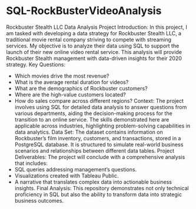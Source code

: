 # SQL-RockBusterVideoAnalysis
Rockbuster Stealth LLC Data Analysis Project
Introduction:
In this project, I am tasked with developing a data strategy for Rockbuster Stealth LLC, a
traditional movie rental company striving to compete with streaming services. My objective
is to analyze their data using SQL to support the launch of their new online video rental
service. This analysis will provide Rockbuster Stealth management with data-driven
insights for their 2020 strategy.
Key Questions:
- Which movies drive the most revenue?
- What is the average rental duration for videos?
- What are the demographics of Rockbuster customers?
- Where are the high-value customers located?
- How do sales compare across different regions?
Context:
The project involves using SQL for detailed data analysis to answer questions from various
departments, aiding the decision-making process for the transition to an online service. The
skills demonstrated here are applicable across industries, highlighting problem-solving
capabilities in data analytics.
Data Set:
The dataset contains information on Rockbuster’s film inventory, customers, and
transactions, stored in a PostgreSQL database. It is structured to simulate real-world
business scenarios and relationships between different data tables.
Project Deliverables:
The project will conclude with a comprehensive analysis that includes:
- SQL queries addressing management’s questions.
- Visualizations created with Tableau Public.
- A narrative that translates complex data into actionable business insights.
Final Analysis:
This repository demonstrates not only technical proficiency in SQL but also the ability to
transform data into strategic business outcomes.
